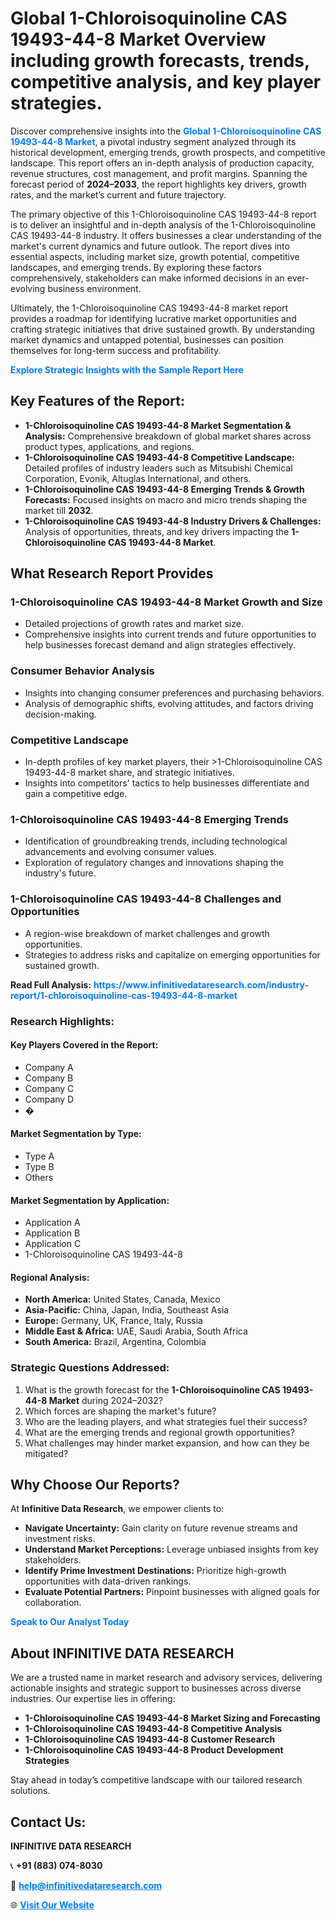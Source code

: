 <h1>Global 1-Chloroisoquinoline CAS 19493-44-8 Market Overview including growth forecasts, trends, competitive analysis, and key player strategies.</h1>
<p>
Discover comprehensive insights into the 
<a href="https://www.infinitivedataresearch.com/industry-report/1-chloroisoquinoline-cas-19493-44-8-market" rel="dofollow" style="color: #007BFF; text-decoration: none;"><strong>Global 1-Chloroisoquinoline CAS 19493-44-8 Market</strong></a>, a pivotal industry segment analyzed through its historical development, emerging trends, growth prospects, and competitive landscape. This report offers an in-depth analysis of production capacity, revenue structures, cost management, and profit margins. Spanning the forecast period of <strong>2024–2033</strong>, the report highlights key drivers, growth rates, and the market’s current and future trajectory.
</p>
<p>
The primary objective of this 1-Chloroisoquinoline CAS 19493-44-8 report is to deliver an insightful and in-depth analysis of the 1-Chloroisoquinoline CAS 19493-44-8 industry. It offers businesses a clear understanding of the market's current dynamics and future outlook. The report dives into essential aspects, including market size, growth potential, competitive landscapes, and emerging trends. By exploring these factors comprehensively, stakeholders can make informed decisions in an ever-evolving business environment.
</p>
<p>
Ultimately, the 1-Chloroisoquinoline CAS 19493-44-8 market report provides a roadmap for identifying lucrative market opportunities and crafting strategic initiatives that drive sustained growth. By understanding market dynamics and untapped potential, businesses can position themselves for long-term success and profitability.
</p>
<p>
<a href="https://www.infinitivedataresearch.com/request-sample/reportId=112516" style="color: #007BFF; text-decoration: none;"><strong>Explore Strategic Insights with the Sample Report Here</strong></a>
</p>

<h2>Key Features of the Report:</h2>
<ul>
<li><strong>1-Chloroisoquinoline CAS 19493-44-8 Market Segmentation & Analysis:</strong> Comprehensive breakdown of global market shares across product types, applications, and regions.</li>
<li><strong>1-Chloroisoquinoline CAS 19493-44-8 Competitive Landscape:</strong> Detailed profiles of industry leaders such as Mitsubishi Chemical Corporation, Evonik, Altuglas International, and others.</li>
<li><strong>1-Chloroisoquinoline CAS 19493-44-8 Emerging Trends & Growth Forecasts:</strong> Focused insights on macro and micro trends shaping the market till <strong>2032</strong>.</li>
<li><strong>1-Chloroisoquinoline CAS 19493-44-8 Industry Drivers & Challenges:</strong> Analysis of opportunities, threats, and key drivers impacting the <strong>1-Chloroisoquinoline CAS 19493-44-8 Market</strong>.</li>
</ul>

<h2>What Research Report Provides</h2>
<h3>1-Chloroisoquinoline CAS 19493-44-8 Market Growth and Size</h3>
<ul>
<li>Detailed projections of growth rates and market size.</li>
<li>Comprehensive insights into current trends and future opportunities to help businesses forecast demand and align strategies effectively.</li>
</ul>

<h3>Consumer Behavior Analysis</h3>
<ul>
<li>Insights into changing consumer preferences and purchasing behaviors.</li>
<li>Analysis of demographic shifts, evolving attitudes, and factors driving decision-making.</li>
</ul>

<h3>Competitive Landscape</h3>
<ul>
<li>In-depth profiles of key market players, their >1-Chloroisoquinoline CAS 19493-44-8 market share, and strategic initiatives.</li>
<li>Insights into competitors' tactics to help businesses differentiate and gain a competitive edge.</li>
</ul>

<h3>1-Chloroisoquinoline CAS 19493-44-8 Emerging Trends</h3>
<ul>
<li>Identification of groundbreaking trends, including technological advancements and evolving consumer values.</li>
<li>Exploration of regulatory changes and innovations shaping the industry's future.</li>
</ul>

<h3>1-Chloroisoquinoline CAS 19493-44-8 Challenges and Opportunities</h3>
<ul>
<li>A region-wise breakdown of market challenges and growth opportunities.</li>
<li>Strategies to address risks and capitalize on emerging opportunities for sustained growth.</li>
</ul>
<p><strong>Read Full Analysis:</strong> <a href="https://www.infinitivedataresearch.com/industry-report/1-chloroisoquinoline-cas-19493-44-8-market" rel="dofollow" style="color: #007BFF; text-decoration: none;"><strong>https://www.infinitivedataresearch.com/industry-report/1-chloroisoquinoline-cas-19493-44-8-market</strong></a></p>
<h3>Research Highlights:</h3>
<h4>Key Players Covered in the Report:</h4>
<ul><li>Company A</li><li>Company B</li><li>Company C</li><li>Company D</li><li>�</li></ul>
<h4>Market Segmentation by Type:</h4>
<ul><li>Type A</li><li>Type B</li><li>Others</li></ul>
<h4>Market Segmentation by Application:</h4>
<ul><li>Application A</li><li>Application B</li><li>Application C</li><li>1-Chloroisoquinoline CAS 19493-44-8</li></ul>

<h4>Regional Analysis:</h4>
<ul>
<li><strong>North America:</strong> United States, Canada, Mexico</li>
<li><strong>Asia-Pacific:</strong> China, Japan, India, Southeast Asia</li>
<li><strong>Europe:</strong> Germany, UK, France, Italy, Russia</li>
<li><strong>Middle East & Africa:</strong> UAE, Saudi Arabia, South Africa</li>
<li><strong>South America:</strong> Brazil, Argentina, Colombia</li>
</ul>

<h3>Strategic Questions Addressed:</h3>
<ol>
<li>What is the growth forecast for the <strong>1-Chloroisoquinoline CAS 19493-44-8 Market</strong> during 2024–2032?</li>
<li>Which forces are shaping the market's future?</li>
<li>Who are the leading players, and what strategies fuel their success?</li>
<li>What are the emerging trends and regional growth opportunities?</li>
<li>What challenges may hinder market expansion, and how can they be mitigated?</li>
</ol>

<h2>Why Choose Our Reports?</h2>
<p>At <strong>Infinitive Data Research</strong>, we empower clients to:</p>
<ul>
<li><strong>Navigate Uncertainty:</strong> Gain clarity on future revenue streams and investment risks.</li>
<li><strong>Understand Market Perceptions:</strong> Leverage unbiased insights from key stakeholders.</li>
<li><strong>Identify Prime Investment Destinations:</strong> Prioritize high-growth opportunities with data-driven rankings.</li>
<li><strong>Evaluate Potential Partners:</strong> Pinpoint businesses with aligned goals for collaboration.</li>
</ul>
<p><a href="https://www.infinitivedataresearch.com/industry-report/1-chloroisoquinoline-cas-19493-44-8-market" rel="dofollow" style="color: #007BFF; text-decoration: none;"><strong>Speak to Our Analyst Today</strong></a></p>

<h2>About INFINITIVE DATA RESEARCH</h2>
<p>We are a trusted name in market research and advisory services, delivering actionable insights and strategic support to businesses across diverse industries. Our expertise lies in offering:</p>
<ul>
<li><strong>1-Chloroisoquinoline CAS 19493-44-8 Market Sizing and Forecasting</strong></li>
<li><strong>1-Chloroisoquinoline CAS 19493-44-8 Competitive Analysis</strong></li>
<li><strong>1-Chloroisoquinoline CAS 19493-44-8 Customer Research</strong></li>
<li><strong>1-Chloroisoquinoline CAS 19493-44-8 Product Development Strategies</strong></li>
</ul>
<p>Stay ahead in today’s competitive landscape with our tailored research solutions.</p>

<h2>Contact Us:</h2>
<p><strong>INFINITIVE DATA RESEARCH</strong></p>
<p>📞 <strong>+91 (883) 074-8030</strong></p>
<p>📧 <strong><a href="mailto:help@infinitivedataresearch.com" style="color: #007BFF;">help@infinitivedataresearch.com</a></strong></p>
<p>🌐 <strong><a href="https://www.infinitivedataresearch.com" rel="dofollow" style="color: #007BFF;">Visit Our Website</a></strong></p>